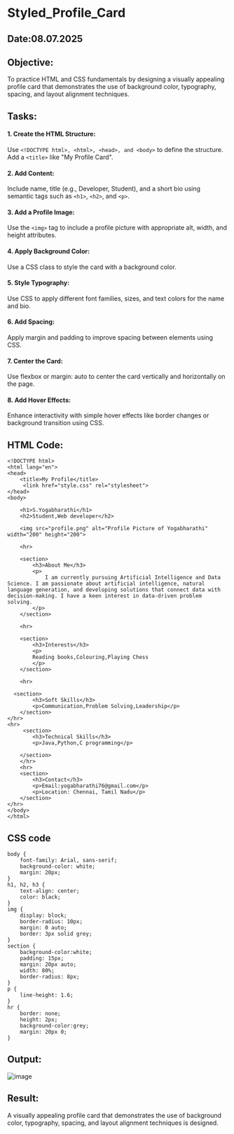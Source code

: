 # Styled_Profile_Card
## Date:08.07.2025

## Objective:
To practice HTML and CSS fundamentals by designing a visually appealing profile card that demonstrates the use of background color, typography, spacing, and layout alignment techniques.

## Tasks:
#### 1. Create the HTML Structure:
Use ```<!DOCTYPE html>, <html>, <head>, and <body>``` to define the structure.
Add a ```<title>``` like "My Profile Card".

#### 2. Add Content:
Include name, title (e.g., Developer, Student), and a short bio using semantic tags such as ```<h1>```, ```<h2>```, and ```<p>```.

#### 3. Add a Profile Image:
Use the ```<img>``` tag to include a profile picture with appropriate alt, width, and height attributes.

#### 4. Apply Background Color:
Use a CSS class to style the card with a background color.

#### 5. Style Typography:
Use CSS to apply different font families, sizes, and text colors for the name and bio.

#### 6. Add Spacing:
Apply margin and padding to improve spacing between elements using CSS.

#### 7. Center the Card:
Use flexbox or margin: auto to center the card vertically and horizontally on the page.

#### 8. Add Hover Effects:
Enhance interactivity with simple hover effects like border changes or background transition using CSS.

## HTML Code:
```
<!DOCTYPE html>
<html lang="en">
<head>
    <title>My Profile</title>
     <link href="style.css" rel="stylesheet">
</head>
<body>

    <h1>S.Yogabharathi</h1>
    <h2>Student,Web developer</h2>
    
    <img src="profile.png" alt="Profile Picture of Yogabharathi" width="200" height="200">
    
    <hr>
    
    <section>
        <h3>About Me</h3>
        <p>
            I am currently pursuing Artificial Intelligence and Data Science. I am passionate about artificial intelligence, natural language generation, and developing solutions that connect data with decision-making. I have a keen interest in data-driven problem solving.
        </p>
    </section>

    <hr>

    <section>
        <h3>Interests</h3>
        <p>
        Reading books,Colouring,Playing Chess
        </p>
    </section>

    <hr>

  <section>
        <h3>Soft Skills</h3>
        <p>Communication,Problem Solving,Leadership</p>
    </section>
</hr>
<hr>
     <section>
        <h3>Technical Skills</h3>
        <p>Java,Python,C programming</p>

    </section>
    </hr>
    <hr>
    <section>
        <h3>Contact</h3>
        <p>Email:yogabharathi76@gmail.com</p>
        <p>Location: Chennai, Tamil Nadu</p>
    </section>
</hr>
</body>
</html>
```
## CSS code

```
body {
    font-family: Arial, sans-serif;
    background-color: white;
    margin: 20px;
}
h1, h2, h3 {
    text-align: center;
    color: black;
}
img {
    display: block;
    border-radius: 10px;
    margin: 0 auto;
    border: 3px solid grey;
}
section {
    background-color:white;
    padding: 15px;
    margin: 20px auto;
    width: 80%;
    border-radius: 8px;
}
p {
    line-height: 1.6;
}
hr {
    border: none;
    height: 2px;
    background-color:grey;
    margin: 20px 0;
}
```

## Output:
![image](https://github.com/user-attachments/assets/f08e5277-1b9c-4c0b-ba79-40bb9641d7fe)

## Result:
A visually appealing profile card that demonstrates the use of background color, typography, spacing, and layout alignment techniques is designed.
